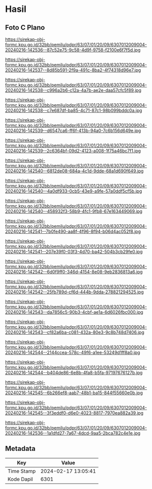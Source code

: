 # Hasil

## Foto C Plano

https://sirekap-obj-formc.kpu.go.id/32bb/pemilu/pdpr/63/07/01/20/09/6307012009004-20240216-142536--87c52e75-9c58-4d9f-9758-f2100e6f7f5d.jpg

https://sirekap-obj-formc.kpu.go.id/32bb/pemilu/pdpr/63/07/01/20/09/6307012009004-20240216-142537--8d85b591-2f9a-491c-8ba2-4f74318d96e7.jpg

https://sirekap-obj-formc.kpu.go.id/32bb/pemilu/pdpr/63/07/01/20/09/6307012009004-20240216-142538--c996a2b6-c12a-4a7b-ae2e-daa57cfc5f89.jpg

https://sirekap-obj-formc.kpu.go.id/32bb/pemilu/pdpr/63/07/01/20/09/6307012009004-20240216-142538--c7e687df-ba85-4c71-87c1-98b099bddc0a.jpg

https://sirekap-obj-formc.kpu.go.id/32bb/pemilu/pdpr/63/07/01/20/09/6307012009004-20240216-142539--d6547ca6-ff6f-413b-94a0-7c6b156d649e.jpg

https://sirekap-obj-formc.kpu.go.id/32bb/pemilu/pdpr/63/07/01/20/09/6307012009004-20240216-142539--2c6364bf-09d2-4123-a008-1f75a46bc7f1.jpg

https://sirekap-obj-formc.kpu.go.id/32bb/pemilu/pdpr/63/07/01/20/09/6307012009004-20240216-142540--6812de08-684a-4c1d-9dde-68a1d690f649.jpg

https://sirekap-obj-formc.kpu.go.id/32bb/pemilu/pdpr/63/07/01/20/09/6307012009004-20240216-142540--4a0df933-0cb5-43e9-a9fe-57a0ddf5cf5b.jpg

https://sirekap-obj-formc.kpu.go.id/32bb/pemilu/pdpr/63/07/01/20/09/6307012009004-20240216-142540--458932f3-58b9-4fc1-9fb8-67e163449069.jpg

https://sirekap-obj-formc.kpu.go.id/32bb/pemilu/pdpr/63/07/01/20/09/6307012009004-20240216-142541--7b0fe490-aa8f-4f96-8f94-b06d4ac052f8.jpg

https://sirekap-obj-formc.kpu.go.id/32bb/pemilu/pdpr/63/07/01/20/09/6307012009004-20240216-142541--207e39f0-03f3-4d70-ba42-504b3cb29fe0.jpg

https://sirekap-obj-formc.kpu.go.id/32bb/pemilu/pdpr/63/07/01/20/09/6307012009004-20240216-142542--6d0f9ff0-346d-4154-8e08-9eb2836813a6.jpg

https://sirekap-obj-formc.kpu.go.id/32bb/pemilu/pdpr/63/07/01/20/09/6307012009004-20240216-142542--25fb789d-cf6d-444b-9dda-278821294525.jpg

https://sirekap-obj-formc.kpu.go.id/32bb/pemilu/pdpr/63/07/01/20/09/6307012009004-20240216-142543--da7856c5-90b3-4cbf-ae1a-6d6026fbc000.jpg

https://sirekap-obj-formc.kpu.go.id/32bb/pemilu/pdpr/63/07/01/20/09/6307012009004-20240216-142543--cf82a6ba-c081-432a-80e3-9c8b748d7406.jpg

https://sirekap-obj-formc.kpu.go.id/32bb/pemilu/pdpr/63/07/01/20/09/6307012009004-20240216-142544--2144ccea-578c-49f6-a1ee-53249d1ff8a0.jpg

https://sirekap-obj-formc.kpu.go.id/32bb/pemilu/pdpr/63/07/01/20/09/6307012009004-20240216-142544--b404de86-6e8b-4fa8-b5fa-97197676127b.jpg

https://sirekap-obj-formc.kpu.go.id/32bb/pemilu/pdpr/63/07/01/20/09/6307012009004-20240216-142545--6b266ef8-aab7-48b1-ba15-844f55660e0b.jpg

https://sirekap-obj-formc.kpu.go.id/32bb/pemilu/pdpr/63/07/01/20/09/6307012009004-20240216-142545--3f3eddf0-d6e0-4023-8817-7970ea882a39.jpg

https://sirekap-obj-formc.kpu.go.id/32bb/pemilu/pdpr/63/07/01/20/09/6307012009004-20240216-142536--1a1dfd27-7a67-4dcd-9aa5-2bca782c4e1e.jpg


## Metadata

| Key        | Value               |
| ---------- | ------------------- |
| Time Stamp | 2024-02-17 13:05:41 |
| Kode Dapil | 6301                |




